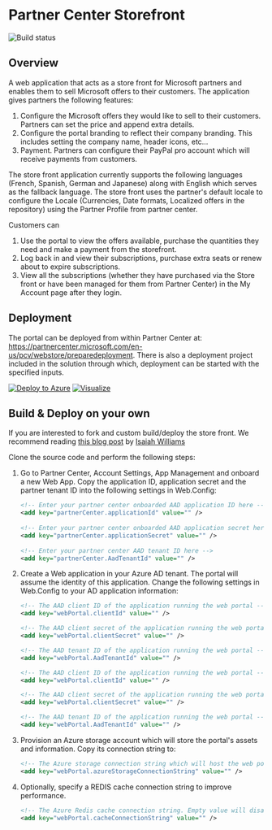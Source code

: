 # Partner Center Storefront 

![Build status](https://dev.azure.com/partnercenter/storefront/_apis/build/status/storefront-github-CI)

## Overview

A web application that acts as a store front for Microsoft partners and enables them to sell Microsoft offers to their customers.
The application gives partners the following features:

1. Configure the Microsoft offers they would like to sell to their customers. Partners can set the price and append extra details.
2. Configure the portal branding to reflect their company branding. This includes setting the company name, header icons, etc...
3. Payment. Partners can configure their PayPal pro account which will receive payments from customers.

The store front application currently supports the following languages (French, Spanish, German and Japanese) along with English which serves as the fallback language. 
The store front uses the partner's default locale to configure the Locale (Currencies, Date formats, Localized offers in the repository) using the Partner Profile from partner center. 

Customers can 
1. Use the portal to view the offers available, purchase the quantities they need and make a payment from the storefront.
2. Log back in and view their subscriptions, purchase extra seats or renew about to expire subscriptions.
3. View all the subscriptions (whether they have purchased via the Store front or have been managed for them from Partner Center) in the My Account page after they login. 

## Deployment

The portal can be deployed from within Partner Center at: <a href="https://partnercenter.microsoft.com/en-us/pcv/webstore/preparedeployment">https://partnercenter.microsoft.com/en-us/pcv/webstore/preparedeployment</a>.
There is also a deployment project included in the solution through which, deployment can be started with the specified inputs.

[![Deploy to Azure](http://azuredeploy.net/deploybutton.png)](https://azuredeploy.net/)
[![Visualize](http://armviz.io/visualizebutton.png)](http://armviz.io/#/?load=https%3A%2F%2Fraw.githubusercontent.com%2FMicrosoft%2FPartner-Center-Storefront%2Fmaster%2Fazuredeploy.json)

## Build & Deploy on your own

If you are interested to fork and custom build/deploy the store front. We recommend reading [this blog post](https://blogs.msdn.microsoft.com/iwilliams/2016/12/17/reseller-storefront/) by [Isaiah Williams](https://github.com/isaiahwilliams)

Clone the source code and perform the following steps:

1. Go to Partner Center, Account Settings, App Management and onboard a new Web App. Copy the application ID, application secret
and the partner tenant ID into the following settings in Web.Config:

    ```xml
    <!-- Enter your partner center onboarded AAD application ID here -->
    <add key="partnerCenter.applicationId" value="" />
        
    <!-- Enter your partner center onboarded AAD application secret here -->
    <add key="partnerCenter.applicationSecret" value="" />
        
    <!-- Enter your partner center AAD tenant ID here -->
    <add key="partnerCenter.AadTenantId" value="" />
    ```

2. Create a Web application in your Azure AD tenant. The portal will assume the identity of this application. Change the
following settings in Web.Config to your AD application information:

    ```xml
    <!-- The AAD client ID of the application running the web portal -->
    <add key="webPortal.clientId" value="" />

    <!-- The AAD client secret of the application running the web portal -->
    <add key="webPortal.clientSecret" value="" />

    <!-- The AAD tenant ID of the application running the web portal -->
    <add key="webPortal.AadTenantId" value="" />

    <!-- The AAD client ID of the application running the web portal -->
    <add key="webPortal.clientId" value="" />

    <!-- The AAD client secret of the application running the web portal -->
    <add key="webPortal.clientSecret" value="" />

    <!-- The AAD tenant ID of the application running the web portal -->
    <add key="webPortal.AadTenantId" value="" />
    ```

3. Provision an Azure storage account which will store the portal's assets and information. Copy its connection string to:

    ```xml
    <!-- The Azure storage connection string which will host the web portal's settings and customers repository. -->
    <add key="webPortal.azureStorageConnectionString" value="" />
    ```

4. Optionally, specify a REDIS cache connection string to improve performance.

    ```xml
    <!-- The Azure Redis cache connection string. Empty value will disable caching. -->
    <add key="webPortal.cacheConnectionString" value="" />
    ```